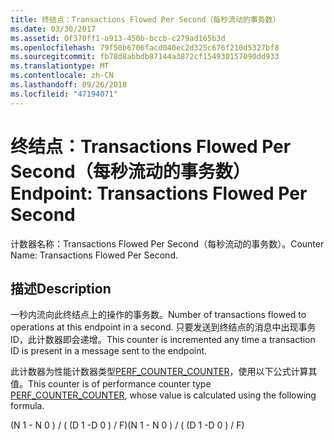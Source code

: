 ```yaml
---
title: 终结点：Transactions Flowed Per Second（每秒流动的事务数）
ms.date: 03/30/2017
ms.assetid: 0f370ff1-a913-450b-bccb-c279ad165b3d
ms.openlocfilehash: 79f50b6706facd040ec2d325c676f210d5327bf8
ms.sourcegitcommit: fb78d8abbdb87144a3872cf154930157090dd933
ms.translationtype: MT
ms.contentlocale: zh-CN
ms.lasthandoff: 09/26/2018
ms.locfileid: "47194071"
---
```

# <a name="endpoint-transactions-flowed-per-second"></a><span data-ttu-id="14d3d-102">终结点：Transactions Flowed Per Second（每秒流动的事务数）</span><span class="sxs-lookup"><span data-stu-id="14d3d-102">Endpoint: Transactions Flowed Per Second</span></span>
<span data-ttu-id="14d3d-103">计数器名称：Transactions Flowed Per Second（每秒流动的事务数）。</span><span class="sxs-lookup"><span data-stu-id="14d3d-103">Counter Name: Transactions Flowed Per Second.</span></span>  
  
## <a name="description"></a><span data-ttu-id="14d3d-104">描述</span><span class="sxs-lookup"><span data-stu-id="14d3d-104">Description</span></span>  
 <span data-ttu-id="14d3d-105">一秒内流向此终结点上的操作的事务数。</span><span class="sxs-lookup"><span data-stu-id="14d3d-105">Number of transactions flowed to operations at this endpoint in a second.</span></span> <span data-ttu-id="14d3d-106">只要发送到终结点的消息中出现事务 ID，此计数器即会递增。</span><span class="sxs-lookup"><span data-stu-id="14d3d-106">This counter is incremented any time a transaction ID is present in a message sent to the endpoint.</span></span>  
  
 <span data-ttu-id="14d3d-107">此计数器为性能计数器类型[PERF_COUNTER_COUNTER](https://go.microsoft.com/fwlink/?LinkID=94649)，使用以下公式计算其值。</span><span class="sxs-lookup"><span data-stu-id="14d3d-107">This counter is of performance counter type [PERF_COUNTER_COUNTER](https://go.microsoft.com/fwlink/?LinkID=94649), whose value is calculated using the following formula.</span></span>  
  
 <span data-ttu-id="14d3d-108">(N 1 - N 0 ) / ( (D 1 -D 0 ) / F)</span><span class="sxs-lookup"><span data-stu-id="14d3d-108">(N 1 - N 0 ) / ( (D 1 -D 0 ) / F)</span></span>

